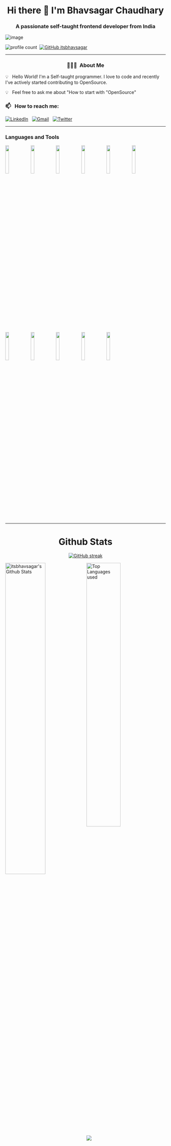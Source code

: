 <h1 align="center"> Hi there 👋 I'm Bhavsagar Chaudhary</h1>

<h3 align="center"> A passionate self-taught frontend developer from India</h3>



<p align="center">
 
![image](https://user-images.githubusercontent.com/61057666/169029838-74df663d-2e62-4d77-bdff-b43f7d63f00f.png)

</p>

![profile count](https://komarev.com/ghpvc/?username=itsbhavsagar&color=red)&nbsp;
[![GitHub itsbhavsagar](https://img.shields.io/github/followers/itsbhavsagar?label=follow&style=social)](https://github.com/itsbhavsagar)&nbsp;

<hr>

<h3 align="center"> 👨🏻‍💻 &nbsp;About Me </h3>

💡 &nbsp; Hello World! I'm a Self-taught programmer. I love to code and recently I've actively started contributing to OpenSource. 

💡 &nbsp; Feel free to ask me about "How to start with "OpenSource"


### 📫 &nbsp; How to reach me:

<a href="https://www.linkedin.com/in//"><img alt="LinkedIn" src="https://img.shields.io/badge/linkedin%20-%230077B5.svg?&style=flat&logo=linkedin&logoColor=white"/></a> &nbsp;
<a href="mailto:bhavsagar92@gmail.com"><img alt="Gmail" src="https://img.shields.io/badge/Gmail-D14836?style=flat&logo=gmail&logoColor=white" /></a> &nbsp;
<a href="https://twitter.com/ItsBhavSagar"><img alt="Twitter" src="https://img.shields.io/badge/twitter%20-%230077B5.svg?&style=flat&logo=twitter&logoColor=white"/></a> &nbsp;

<hr>

### Languages and Tools

<p>
 
 <code><img width="15%" src="https://www.vectorlogo.zone/logos/reactjs/reactjs-ar21.svg"></code>
 <code><img width="15%" src="https://www.vectorlogo.zone/logos/javascript/javascript-horizontal.svg"></code>
 <code><img width="15%" src="https://www.vectorlogo.zone/logos/typescriptlang/typescriptlang-ar21.svg"></code>
 <code><img width="15%" src="https://www.vectorlogo.zone/logos/w3_html5/w3_html5-ar21.svg"></code>
 <code><img width="15%" src="https://www.vectorlogo.zone/logos/w3_css/w3_css-ar21.svg"></code>
 <code><img width="15%" src="https://www.vectorlogo.zone/logos/tailwindcss/tailwindcss-ar21.svg"></code>
 <code><img width="15%" src="https://www.vectorlogo.zone/logos/python/python-ar21.svg"></code>
 <code><img width="15%" src="https://www.vectorlogo.zone/logos/java/java-ar21.svg"></code>
 <code><img width="15%" src="https://www.vectorlogo.zone/logos/getbootstrap/getbootstrap-ar21.svg"></code>
 <code><img width="15%" src="https://www.vectorlogo.zone/logos/mysql/mysql-ar21.svg"></code>
 <code><img width="15%" src="https://www.vectorlogo.zone/logos/git-scm/git-scm-ar21.svg"></code>
 
 
 -----
  
</p>

<h1 align="center">Github Stats</h1>

<div align="center">
  
[![GitHub streak](https://github-readme-streak-stats.herokuapp.com/?user=itsbhavsagar&theme=highcontrast)](https://github.com/DenverCoder1/github-readme-streak-stats)

 </div>
 
 
<img align="left" alt="itsbhavsagar's Github Stats" src="https://github-readme-stats.vercel.app/api?username=itsbhavsagar&&show_icons=true&theme=dark" width="50%" />
<img alt="Top Languages used" src="https://github-readme-stats.vercel.app/api/top-langs/?username=itsbhavsagar&layout=compact&theme=dark" width="46%" />
<br>
<img src="https://activity-graph.herokuapp.com/graph?username=itsbhavsagar&theme=xcode">


